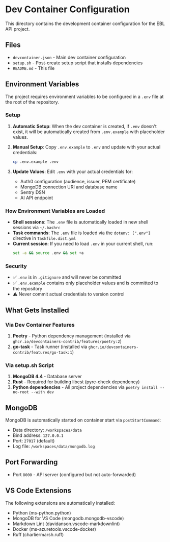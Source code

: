 # Dev Container Configuration

This directory contains the development container configuration for the EBL API project.

## Files

- `devcontainer.json` - Main dev container configuration
- `setup.sh` - Post-create setup script that installs dependencies
- `README.md` - This file

## Environment Variables

The project requires environment variables to be configured in a `.env` file at the root of the repository.

### Setup

1. **Automatic Setup**: When the dev container is created, if `.env` doesn't exist, it will be automatically created from `.env.example` with placeholder values.

2. **Manual Setup**: Copy `.env.example` to `.env` and update with your actual credentials:
   ```bash
   cp .env.example .env
   ```

3. **Update Values**: Edit `.env` with your actual credentials for:
   - Auth0 configuration (audience, issuer, PEM certificate)
   - MongoDB connection URI and database name
   - Sentry DSN
   - AI API endpoint

### How Environment Variables are Loaded

- **Shell sessions**: The `.env` file is automatically loaded in new shell sessions via `~/.bashrc`
- **Task commands**: The `.env` file is loaded via the `dotenv: [".env"]` directive in `Taskfile.dist.yml`
- **Current session**: If you need to load `.env` in your current shell, run:
  ```bash
  set -a && source .env && set +a
  ```

### Security

- ✅ `.env` is in `.gitignore` and will never be committed
- ✅ `.env.example` contains only placeholder values and is committed to the repository
- ⚠️ Never commit actual credentials to version control

## What Gets Installed

### Via Dev Container Features
1. **Poetry** - Python dependency management (installed via `ghcr.io/devcontainers-contrib/features/poetry:2`)
2. **go-task** - Task runner (installed via `ghcr.io/devcontainers-contrib/features/go-task:1`)

### Via setup.sh Script
1. **MongoDB 4.4** - Database server
2. **Rust** - Required for building libcst (pyre-check dependency)
3. **Python dependencies** - All project dependencies via `poetry install --no-root --with dev`

## MongoDB

MongoDB is automatically started on container start via `postStartCommand`:
- Data directory: `/workspaces/data`
- Bind address: `127.0.0.1`
- Port: `27017` (default)
- Log file: `/workspaces/data/mongodb.log`

## Port Forwarding

- Port `8000` - API server (configured but not auto-forwarded)

## VS Code Extensions

The following extensions are automatically installed:
- Python (ms-python.python)
- MongoDB for VS Code (mongodb.mongodb-vscode)
- Markdown Lint (davidanson.vscode-markdownlint)
- Docker (ms-azuretools.vscode-docker)
- Ruff (charliermarsh.ruff)
